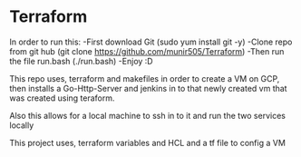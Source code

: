 # Terraform
In order to run this:
  -First download Git (sudo yum install git -y)
  -Clone repo from git hub (git clone https://github.com/munir505/Terraform)
  -Then run the file run.bash (./run.bash)
  -Enjoy :D
 
This repo uses, terraform and makefiles in order to create a VM on GCP, then installs a Go-Http-Server and jenkins in to that newly created vm that was created using teraform.

Also this allows for a local machine to ssh in to it and run the two services locally

This project uses, terraform variables and HCL and a tf file to config a VM
